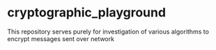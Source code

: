 # cryptographic_playground
This repository serves purely for investigation of various algorithms to encrypt messages sent over network
